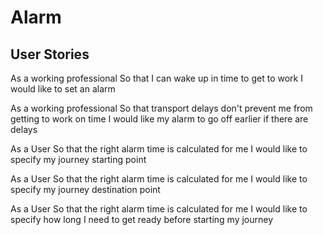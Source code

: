 # Alarm
User Stories
-------------

As a working professional
So that I can wake up in time to get to work
I would like to set an alarm

As a working professional
So that transport delays don't prevent me from getting to work on time
I would like my alarm to go off earlier if there are delays

As a User
So that the right alarm time is calculated for me
I would like to specify my journey starting point

As a User
So that the right alarm time is calculated for me
I would like to specify my journey destination point

As a User
So that the right alarm time is calculated for me
I would like to specify how long I need to get ready before starting my journey
